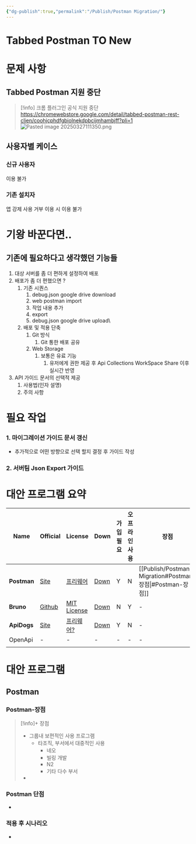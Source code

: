 ```yaml
---
{"dg-publish":true,"permalink":"/Publish/Postman Migration/"}
---
```




# Tabbed Postman TO New 
# 문제 사항
## Tabbed Postman 지원 중단
>[!info] 크롬 플러그인 공식 지원 중단
>https://chromewebstore.google.com/detail/tabbed-postman-rest-clien/coohjcphdfgbiolnekdpbcijmhambjff?pli=1
>![Pasted image 20250327111350.png](/img/user/Publish/data/Pasted%20image%2020250327111350.png)

## 사용자별 케이스
### 신규 사용자
이용 불가
### 기존 설치자
앱 강제 사용 거부 이용 시 이용 불가

# 기왕 바꾼다면..
## 기존에 필요하다고 생각했던 기능들
1. 대상 서버를 좀 더 편하게 설정하여 배포
2. 배포가 좀 더 편했으면 ?
	1. 기존 시퀀스
		1. debug.json google drive download
		2. web postman import
		3. 작업 내용 추가
		4. export
		5. debug.json google drive upload\
	2. 배포 및 적용 단축
		1. Git 방식
			1. Git 통한 배포 공유
		2. Web Storage
			1. 보통은 유료 기능
				1. 유저에게 권한 제공 후 Api Collections WorkSpace Share 이후 실시간 반영
3. API 가이드 문서의 선택적 제공
	1. 사용법(인자 설명)
	2. 주의 사항

# 필요 작업
### 1. 마이그레이션 가이드 문서 갱신
 - 추가적으로 어떤 방향으로 선택 할지 결정 후 가이드 작성
### 2. 서버팀 Json Export 가이드

# 대안 프로그램 요약

| Name        | Official                                    | License                                                                                      | Down                                       | 가입필요 | 오프라인사용 | 장점              | 단점  |
| ----------- | ------------------------------------------- | -------------------------------------------------------------------------------------------- | ------------------------------------------ | ---- | ------ | --------------- | --- |
| **Postman** | [Site](https://www.postman.com/)            | [프리웨어](https://gytni.com/new_gytni/qna.php?document_srl=25138&mode=qna&mode2=view&mode3=chk) | [Down](https://www.postman.com/downloads/) | Y    | N      | [[Publish/Postman Migration#Postman-장점\|#Postman-장점]] | -   |
| **Bruno**   | [Github](https://github.com/usebruno/bruno) | [MIT License](https://namu.wiki/w/MIT%20%ED%97%88%EA%B0%80%EC%84%9C)                         | [Down](https://www.usebruno.com/)          | N    | Y      | -               | -   |
| **ApiDogs** | [Site](https://www.usebruno.com/)           | [프리웨어?](https://legal.apidog.com/terms-of-service-645649m0)                                  | [Down](https://apidog.com/download/)       | Y    | N      | -               | -   |
| OpenApi     | -                                           | -                                                                                            | -                                          | -    | -      | -               | -   |
|             |                                             |                                                                                              |                                            |      |        |                 |     |

# 대안 프로그램
## Postman
### Postman-장점
>[!info]+ 장점
>- 그룹내 보편적인 사용 프로그램
>	- 타조직, 부서에서 대중적인 사용
>		- 네오
>		- 빌링 개발
>		- N2
>		- 기타 다수 부서
>- 



### Postman 단점
-


### 적용 후 시나리오
-
